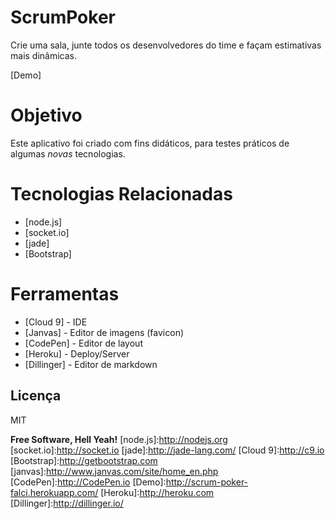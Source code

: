 ScrumPoker
==========

Crie uma sala, junte todos os desenvolvedores do time e façam estimativas mais dinâmicas.

[Demo]


Objetivo
==
Este aplicativo foi criado com fins didáticos, para testes práticos de algumas *novas* tecnologias.


Tecnologias Relacionadas
==
* [node.js]
* [socket.io]
* [jade]
* [Bootstrap]

Ferramentas
==
* [Cloud 9] - IDE
* [Janvas]  - Editor de imagens (favicon)
* [CodePen] - Editor de layout
* [Heroku]  - Deploy/Server
* [Dillinger] - Editor de markdown




Licença
----

MIT


**Free Software, Hell Yeah!**
[node.js]:http://nodejs.org
[socket.io]:http://socket.io
[jade]:http://jade-lang.com/
[Cloud 9]:http://c9.io
[Bootstrap]:http://getbootstrap.com
[janvas]:http://www.janvas.com/site/home_en.php
[CodePen]:http://CodePen.io
[Demo]:http://scrum-poker-falci.herokuapp.com/
[Heroku]:http://heroku.com
[Dillinger]:http://dillinger.io/